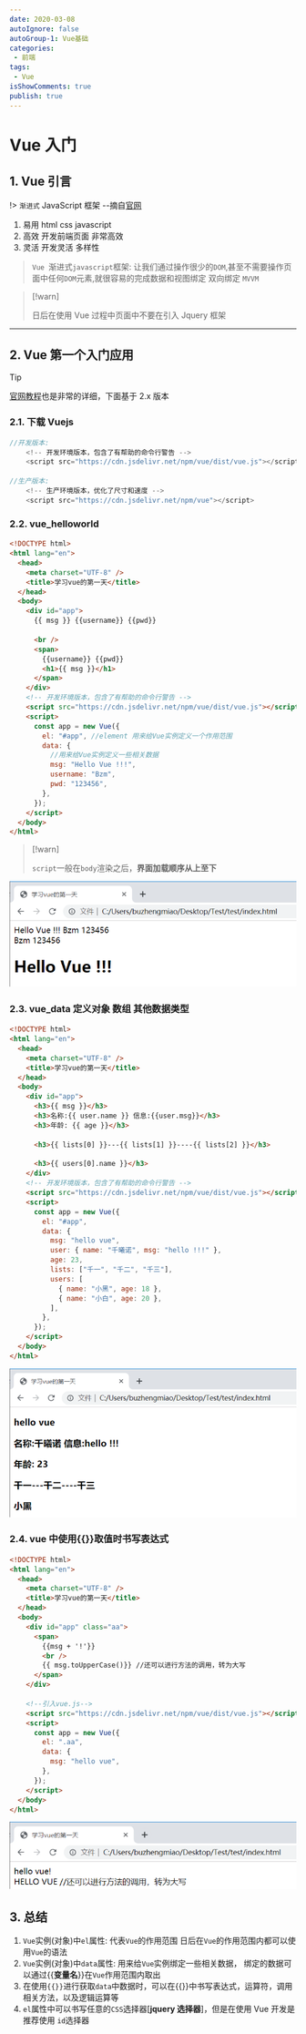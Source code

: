 ```yaml
---
date: 2020-03-08
autoIgnore: false
autoGroup-1: Vue基础
categories:
 - 前端
tags:
 - Vue
isShowComments: true
publish: true
---
```


# Vue 入门

## 1. Vue 引言

!> `渐进式` JavaScript 框架 --摘自[官网](https://cn.vuejs.org/)

1.  易用 html css javascript
2.  高效 开发前端页面 非常高效
3.  灵活 开发灵活 多样性

> `Vue `渐进式`javascript`框架: 让我们通过操作很少的`DOM`,甚至不需要操作页面中任何`DOM`元素,就很容易的完成数据和视图绑定 双向绑定 `MVVM `

> [!warn]
>
> 日后在使用 Vue 过程中页面中不要在引入 Jquery 框架

---

## 2. Vue 第一个入门应用

> [!tip]
>
> [官网教程](https://cn.vuejs.org/v2/guide/)也是非常的详细，下面基于 2.x 版本

### 2.1. 下载 Vuejs

```js
//开发版本:
	<!-- 开发环境版本，包含了有帮助的命令行警告 -->
	<script src="https://cdn.jsdelivr.net/npm/vue/dist/vue.js"></script>

//生产版本:
	<!-- 生产环境版本，优化了尺寸和速度 -->
	<script src="https://cdn.jsdelivr.net/npm/vue"></script>
```

### 2.2. vue_helloworld

```html
<!DOCTYPE html>
<html lang="en">
  <head>
    <meta charset="UTF-8" />
    <title>学习vue的第一天</title>
  </head>
  <body>
    <div id="app">
      {{ msg }} {{username}} {{pwd}}

      <br />
      <span>
        {{username}} {{pwd}}
        <h1>{{ msg }}</h1>
      </span>
    </div>
    <!-- 开发环境版本，包含了有帮助的命令行警告 -->
    <script src="https://cdn.jsdelivr.net/npm/vue/dist/vue.js"></script>
    <script>
      const app = new Vue({
        el: "#app", //element 用来给Vue实例定义一个作用范围
        data: {
          //用来给Vue实例定义一些相关数据
          msg: "Hello Vue !!!",
          username: "Bzm",
          pwd: "123456",
        },
      });
    </script>
  </body>
</html>
```

> [!warn]
>
> `script`一般在`body`渲染之后，**界面加载顺序从上至下**

![image-20210207151859145](media/1.Vue入门.assets/image-20210207151859145.png)

### 2.3. vue_data 定义对象 数组 其他数据类型

```html
<!DOCTYPE html>
<html lang="en">
  <head>
    <meta charset="UTF-8" />
    <title>学习vue的第一天</title>
  </head>
  <body>
    <div id="app">
      <h3>{{ msg }}</h3>
      <h3>名称:{{ user.name }} 信息:{{user.msg}}</h3>
      <h3>年龄: {{ age }}</h3>

      <h3>{{ lists[0] }}---{{ lists[1] }}----{{ lists[2] }}</h3>

      <h3>{{ users[0].name }}</h3>
    </div>
    <!-- 开发环境版本，包含了有帮助的命令行警告 -->
    <script src="https://cdn.jsdelivr.net/npm/vue/dist/vue.js"></script>
    <script>
      const app = new Vue({
        el: "#app",
        data: {
          msg: "hello vue",
          user: { name: "千曦诺", msg: "hello !!!" },
          age: 23,
          lists: ["千一", "千二", "千三"],
          users: [
            { name: "小黑", age: 18 },
            { name: "小白", age: 20 },
          ],
        },
      });
    </script>
  </body>
</html>
```

![image-20210207152551477](media/1.Vue入门.assets/image-20210207152551477.png)

### 2.4. vue 中使用{{}}取值时书写表达式

```html
<!DOCTYPE html>
<html lang="en">
  <head>
    <meta charset="UTF-8" />
    <title>学习vue的第一天</title>
  </head>
  <body>
    <div id="app" class="aa">
      <span>
        {{msg + '!'}}
        <br />
        {{ msg.toUpperCase()}} //还可以进行方法的调用，转为大写
      </span>
    </div>

    <!--引入vue.js-->
    <script src="https://cdn.jsdelivr.net/npm/vue/dist/vue.js"></script>
    <script>
      const app = new Vue({
        el: ".aa",
        data: {
          msg: "hello vue",
        },
      });
    </script>
  </body>
</html>
```

![image-20210207153035096](media/1.Vue入门.assets/image-20210207153035096.png)

## 3. 总结

1. `Vue`实例(对象)中`el`属性: 代表`Vue`的作用范围 日后在`Vue`的作用范围内都可以使用`Vue`的语法
2. `Vue`实例(对象)中`data`属性: 用来给`Vue`实例绑定一些相关数据， 绑定的数据可以通过{{**变量名**}}在`Vue`作用范围内取出
3. 在使用`{{}}`进行获取`data`中数据时，可以在{{}}中书写表达式，运算符，调用相关方法，以及逻辑运算等
4. `el`属性中可以书写任意的`CSS`选择器[**jquery 选择器**]，但是在使用 Vue 开发是推荐使用 `id`选择器
